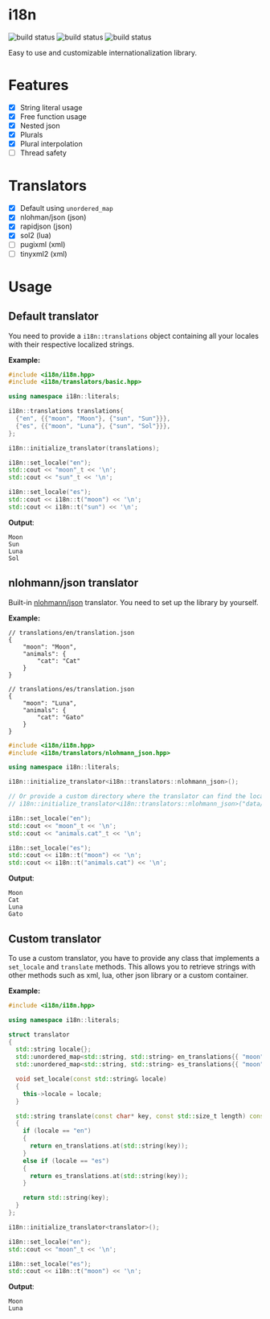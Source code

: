 # i18n

![build status](https://github.com/stefandevai/i18n/actions/workflows/linux.yml/badge.svg)
![build status](https://github.com/stefandevai/i18n/actions/workflows/macos.yml/badge.svg)
![build status](https://github.com/stefandevai/i18n/actions/workflows/windows.yml/badge.svg)

Easy to use and customizable internationalization library.

# Features
- [x] String literal usage
- [x] Free function usage
- [x] Nested json
- [x] Plurals
- [x] Plural interpolation
- [ ] Thread safety

# Translators
- [x] Default using `unordered_map`
- [x] nlohman/json (json)
- [x] rapidjson (json)
- [x] sol2 (lua)
- [ ] pugixml (xml)
- [ ] tinyxml2 (xml)

# Usage
## Default translator

You need to provide a `i18n::translations` object containing all your locales with their respective localized strings.

**Example:**
```cpp
#include <i18n/i18n.hpp>
#include <i18n/translators/basic.hpp>

using namespace i18n::literals;

i18n::translations translations{
  {"en", {{"moon", "Moon"}, {"sun", "Sun"}}},
  {"es", {{"moon", "Luna"}, {"sun", "Sol"}}},
};

i18n::initialize_translator(translations);

i18n::set_locale("en");
std::cout << "moon"_t << '\n';
std::cout << "sun"_t << '\n';

i18n::set_locale("es");
std::cout << i18n::t("moon") << '\n';
std::cout << i18n::t("sun") << '\n';
```

**Output**:
```
Moon
Sun
Luna
Sol
```

## nlohmann/json translator

Built-in [nlohmann/json](https://github.com/nlohmann/json) translator. You need to set up the library by yourself.

**Example:**
```jsonc
// translations/en/translation.json
{
    "moon": "Moon",
    "animals": {
        "cat": "Cat"
    }
}
```
```jsonc
// translations/es/translation.json
{
    "moon": "Luna",
    "animals": {
        "cat": "Gato"
    }
}
```
```cpp
#include <i18n/i18n.hpp>
#include <i18n/translators/nlohmann_json.hpp>

using namespace i18n::literals;

i18n::initialize_translator<i18n::translators::nlohmann_json>();

// Or provide a custom directory where the translator can find the locales
// i18n::initialize_translator<i18n::translators::nlohmann_json>("data/translations");

i18n::set_locale("en");
std::cout << "moon"_t << '\n';
std::cout << "animals.cat"_t << '\n';

i18n::set_locale("es");
std::cout << i18n::t("moon") << '\n';
std::cout << i18n::t("animals.cat") << '\n';
```

**Output**:
```
Moon
Cat
Luna
Gato
```

## Custom translator
To use a custom translator, you have to provide any class that implements a `set_locale` and `translate` methods. This allows you to retrieve strings with other methods such as xml, lua, other json library or a custom container.

**Example:**
```cpp
#include <i18n/i18n.hpp>

using namespace i18n::literals;

struct translator
{
  std::string locale{};
  std::unordered_map<std::string, std::string> en_translations{{ "moon", "Moon" }};
  std::unordered_map<std::string, std::string> es_translations{{ "moon", "Luna" }};

  void set_locale(const std::string& locale)
  {
    this->locale = locale;
  }

  std::string translate(const char* key, const std::size_t length) const
  {
    if (locale == "en")
    {
      return en_translations.at(std::string(key));
    }
    else if (locale == "es")
    {
      return es_translations.at(std::string(key));
    }

    return std::string(key);
  }
};

i18n::initialize_translator<translator>();

i18n::set_locale("en");
std::cout << "moon"_t << '\n';

i18n::set_locale("es");
std::cout << i18n::t("moon") << '\n';
```

**Output**:
```
Moon
Luna
```
